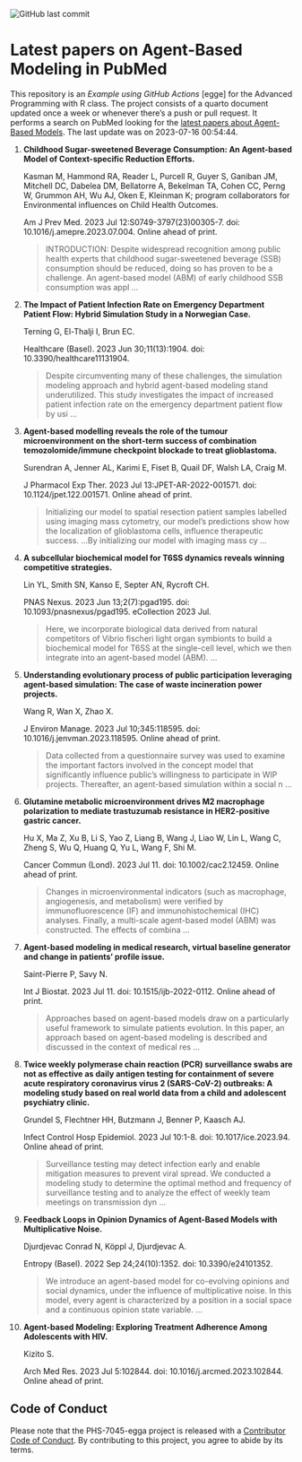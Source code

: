 ![GitHub last
commit](https://img.shields.io/github/last-commit/UofUEpiBio/PHS-7045-egga.png)

# Latest papers on Agent-Based Modeling in PubMed

This repository is an *Example using GitHub Actions* \[egge\] for the
Advanced Programming with R class. The project consists of a quarto
document updated once a week or whenever there’s a push or pull request.
It performs a search on PubMed looking for the <a
href="https://pubmed.ncbi.nlm.nih.gov/?term=agent-based+model&amp;sort=date"
target="_blank">latest papers about Agent-Based Models</a>. The last
update was on 2023-07-16 00:54:44.

<div class="cell">

</div>

1.  **Childhood Sugar-sweetened Beverage Consumption: An Agent-based
    Model of Context-specific Reduction Efforts.**

    Kasman M, Hammond RA, Reader L, Purcell R, Guyer S, Ganiban JM,
    Mitchell DC, Dabelea DM, Bellatorre A, Bekelman TA, Cohen CC, Perng
    W, Grummon AH, Wu AJ, Oken E, Kleinman K; program collaborators for
    Environmental influences on Child Health Outcomes.

    Am J Prev Med. 2023 Jul 12:S0749-3797(23)00305-7. doi:
    10.1016/j.amepre.2023.07.004. Online ahead of print.

    > INTRODUCTION: Despite widespread recognition among public health
    > experts that childhood sugar-sweetened beverage (SSB) consumption
    > should be reduced, doing so has proven to be a challenge. An
    > agent-based model (ABM) of early childhood SSB consumption was
    > appl …

2.  **The Impact of Patient Infection Rate on Emergency Department
    Patient Flow: Hybrid Simulation Study in a Norwegian Case.**

    Terning G, El-Thalji I, Brun EC.

    Healthcare (Basel). 2023 Jun 30;11(13):1904. doi:
    10.3390/healthcare11131904.

    > Despite circumventing many of these challenges, the simulation
    > modeling approach and hybrid agent-based modeling stand
    > underutilized. This study investigates the impact of increased
    > patient infection rate on the emergency department patient flow by
    > usi …

3.  **Agent-based modelling reveals the role of the tumour
    microenvironment on the short-term success of combination
    temozolomide/immune checkpoint blockade to treat glioblastoma.**

    Surendran A, Jenner AL, Karimi E, Fiset B, Quail DF, Walsh LA, Craig
    M.

    J Pharmacol Exp Ther. 2023 Jul 13:JPET-AR-2022-001571. doi:
    10.1124/jpet.122.001571. Online ahead of print.

    > Initializing our model to spatial resection patient samples
    > labelled using imaging mass cytometry, our model’s predictions
    > show how the localization of glioblastoma cells, influence
    > therapeutic success. …By initializing our model with imaging mass
    > cy …

4.  **A subcellular biochemical model for T6SS dynamics reveals winning
    competitive strategies.**

    Lin YL, Smith SN, Kanso E, Septer AN, Rycroft CH.

    PNAS Nexus. 2023 Jun 13;2(7):pgad195. doi:
    10.1093/pnasnexus/pgad195. eCollection 2023 Jul.

    > Here, we incorporate biological data derived from natural
    > competitors of Vibrio fischeri light organ symbionts to build a
    > biochemical model for T6SS at the single-cell level, which we then
    > integrate into an agent-based model (ABM). …

5.  **Understanding evolutionary process of public participation
    leveraging agent-based simulation: The case of waste incineration
    power projects.**

    Wang R, Wan X, Zhao X.

    J Environ Manage. 2023 Jul 10;345:118595. doi:
    10.1016/j.jenvman.2023.118595. Online ahead of print.

    > Data collected from a questionnaire survey was used to examine the
    > important factors involved in the concept model that significantly
    > influence public’s willingness to participate in WIP projects.
    > Thereafter, an agent-based simulation within a social n …

6.  **Glutamine metabolic microenvironment drives M2 macrophage
    polarization to mediate trastuzumab resistance in HER2-positive
    gastric cancer.**

    Hu X, Ma Z, Xu B, Li S, Yao Z, Liang B, Wang J, Liao W, Lin L, Wang
    C, Zheng S, Wu Q, Huang Q, Yu L, Wang F, Shi M.

    Cancer Commun (Lond). 2023 Jul 11. doi: 10.1002/cac2.12459. Online
    ahead of print.

    > Changes in microenvironmental indicators (such as macrophage,
    > angiogenesis, and metabolism) were verified by immunofluorescence
    > (IF) and immunohistochemical (IHC) analyses. Finally, a
    > multi-scale agent-based model (ABM) was constructed. The effects
    > of combina …

7.  **Agent-based modeling in medical research, virtual baseline
    generator and change in patients’ profile issue.**

    Saint-Pierre P, Savy N.

    Int J Biostat. 2023 Jul 11. doi: 10.1515/ijb-2022-0112. Online ahead
    of print.

    > Approaches based on agent-based models draw on a particularly
    > useful framework to simulate patients evolution. In this paper, an
    > approach based on agent-based modeling is described and discussed
    > in the context of medical res …

8.  **Twice weekly polymerase chain reaction (PCR) surveillance swabs
    are not as effective as daily antigen testing for containment of
    severe acute respiratory coronavirus virus 2 (SARS-CoV-2) outbreaks:
    A modeling study based on real world data from a child and
    adolescent psychiatry clinic.**

    Grundel S, Flechtner HH, Butzmann J, Benner P, Kaasch AJ.

    Infect Control Hosp Epidemiol. 2023 Jul 10:1-8. doi:
    10.1017/ice.2023.94. Online ahead of print.

    > Surveillance testing may detect infection early and enable
    > mitigation measures to prevent viral spread. We conducted a
    > modeling study to determine the optimal method and frequency of
    > surveillance testing and to analyze the effect of weekly team
    > meetings on transmission dyn …

9.  **Feedback Loops in Opinion Dynamics of Agent-Based Models with
    Multiplicative Noise.**

    Djurdjevac Conrad N, Köppl J, Djurdjevac A.

    Entropy (Basel). 2022 Sep 24;24(10):1352. doi: 10.3390/e24101352.

    > We introduce an agent-based model for co-evolving opinions and
    > social dynamics, under the influence of multiplicative noise. In
    > this model, every agent is characterized by a position in a social
    > space and a continuous opinion state variable. …

10. **Agent-based Modeling: Exploring Treatment Adherence Among
    Adolescents with HIV.**

    Kizito S.

    Arch Med Res. 2023 Jul 5:102844. doi: 10.1016/j.arcmed.2023.102844.
    Online ahead of print.

## Code of Conduct

Please note that the PHS-7045-egga project is released with a
[Contributor Code of
Conduct](https://contributor-covenant.org/version/2/1/CODE_OF_CONDUCT.html).
By contributing to this project, you agree to abide by its terms.
